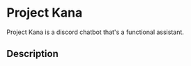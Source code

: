 # Project Kana

Project Kana is a discord chatbot that's a functional assistant.<br/>

## Description

